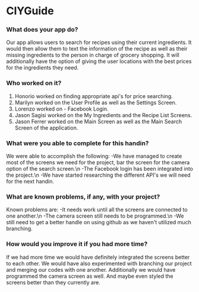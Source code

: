 # CIYGuide
### What does your app do?
Our app allows users to search for recipes using their current ingredients. It would then allow them to text the information of the recipe as well as their missing ingredients to the person in charge of grocery shopping. It will additionally have the option of giving the user locations with the best prices for the ingredients they need.
### Who worked on it?
1. Honorio worked on finding appropriate api's for price searching. 
2. Marilyn worked on the User Profile as well as the Settings Screen.
3. Lorenzo worked on - Facebook Login.
4. Jason Sagisi worked on the My Ingredients and the Recipe List Screens.
5. Jason Ferrer worked on the Main Screen as well as the Main Search Screen of the application.

### What were you able to complete for this handin?
We were able to accomplish the following:
  -We have managed to create most of the screens we need for the project, bar the screen for the camera option of the search screen.\n
  -The Facebook login has been integrated into the project.\n
  -We have started researching the different API's we will need for the next handin.
### What are known problems, if any, with your project?
Known problems are:
  -It needs work until all the screens are connected to one another.\n
  -The camera screen still needs to be programmed.\n
  -We still need to get a better handle on using github as we haven't utilized much branching.
### How would you improve it if you had more time?
If we had more time we would have definitely integrated the screens better to each other. We would have also experimented with branching our project and merging our codes with one another. Additionally we would have programmed the camera screen as well. And maybe even styled the screens better than they currently are.
